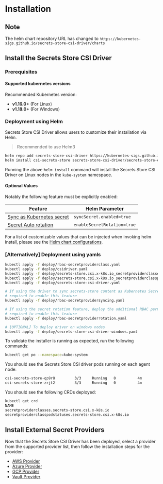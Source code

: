 # Installation

<aside class="note">
<h1>Note</h1>

The helm chart repository URL has changed to `https://kubernetes-sigs.github.io/secrets-store-csi-driver/charts`

</aside>

## Install the Secrets Store CSI Driver

### Prerequisites

#### Supported kubernetes versions

Recommended Kubernetes version:

- **v1.16.0+** (For Linux)
- **v1.18.0+** (For Windows)

### Deployment using Helm

Secrets Store CSI Driver allows users to customize their installation via Helm.

> Recommended to use Helm3

```bash
helm repo add secrets-store-csi-driver https://kubernetes-sigs.github.io/secrets-store-csi-driver/charts
helm install csi-secrets-store secrets-store-csi-driver/secrets-store-csi-driver --namespace kube-system
```

Running the above `helm install` command will install the Secrets Store CSI Driver on Linux nodes in the `kube-system`
namespace.

#### Optional Values

Notably the following feature must be explicitly enabled:

| Feature                                                             | Helm Parameter              |
| ------------------------------------------------------------------- | --------------------------- |
| [Sync as Kubernetes secret](../topics/sync-as-kubernetes-secret.md) | `syncSecret.enabled=true`   |
| [Secret Auto rotation](../topics/secret-auto-rotation.md)           | `enableSecretRotation=true` |

For a list of customizable values that can be injected when invoking helm install, please see the [Helm chart configurations](https://github.com/kubernetes-sigs/secrets-store-csi-driver/tree/main/charts/secrets-store-csi-driver#configuration).

### [Alternatively] Deployment using yamls

```bash
kubectl apply -f deploy/rbac-secretproviderclass.yaml
kubectl apply -f deploy/csidriver.yaml
kubectl apply -f deploy/secrets-store.csi.x-k8s.io_secretproviderclasses.yaml
kubectl apply -f deploy/secrets-store.csi.x-k8s.io_secretproviderclasspodstatuses.yaml
kubectl apply -f deploy/secrets-store-csi-driver.yaml

# If using the driver to sync secrets-store content as Kubernetes Secrets, deploy the additional RBAC permissions
# required to enable this feature
kubectl apply -f deploy/rbac-secretprovidersyncing.yaml

# If using the secret rotation feature, deploy the additional RBAC permissions
# required to enable this feature
kubectl apply -f deploy/rbac-secretproviderrotation.yaml

# [OPTIONAL] To deploy driver on windows nodes
kubectl apply -f deploy/secrets-store-csi-driver-windows.yaml
```

To validate the installer is running as expected, run the following commands:

```bash
kubectl get po --namespace=kube-system
```

You should see the Secrets Store CSI driver pods running on each agent node:

```bash
csi-secrets-store-qp9r8         3/3     Running   0          4m
csi-secrets-store-zrjt2         3/3     Running   0          4m
```

You should see the following CRDs deployed:

```bash
kubectl get crd
NAME                                               
secretproviderclasses.secrets-store.csi.x-k8s.io
secretproviderclasspodstatuses.secrets-store.csi.x-k8s.io
```

## Install External Secret Providers

Now that the Secrets Store CSI Driver has been deployed, select a provider from the supported provider list, then follow the installation steps for the provider:

- [AWS Provider](https://github.com/aws/secrets-store-csi-driver-provider-aws)
- [Azure Provider](https://azure.github.io/secrets-store-csi-driver-provider-azure/)
- [GCP Provider](https://github.com/GoogleCloudPlatform/secrets-store-csi-driver-provider-gcp)
- [Vault Provider](https://github.com/hashicorp/secrets-store-csi-driver-provider-vault)
